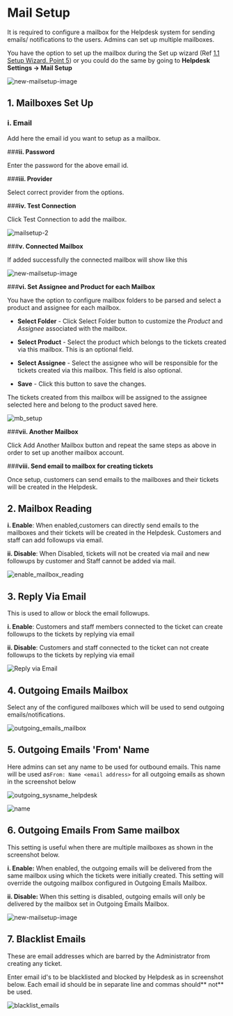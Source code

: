 # Mail Setup

It is required to configure a mailbox for the Helpdesk system for sending emails/ notifications to the users. Admins can set up multiple mailboxes.

You have the option to set up the mailbox during the Set up wizard (Ref [1.1 Setup Wizard. Point 5](http://docs.rtcamp.com/rtbiz/helpdesk/admin/setup.html#5-mailbox-setup)) or you could do the same  by going to **Helpdesk Settings -> Mail Setup**

![new-mailsetup-image](https://cloud.githubusercontent.com/assets/8191145/9195862/bb04fba2-4043-11e5-86d4-56b3b371e4ac.png)



## 1. Mailboxes Set Up

### **i. Email**

 Add here the email id you want to setup as a mailbox.

###**ii. Password**

Enter the password for the above email id.

###**iii. Provider**

Select correct provider from the options.

###**iv. Test Connection**

Click Test Connection to add the mailbox.

![mailsetup-2](https://cloud.githubusercontent.com/assets/8191145/9195964/6d535baa-4044-11e5-8314-e5ec670060ed.png)


###**v. Connected Mailbox**

If added successfully the connected mailbox  will show like this

![new-mailsetup-image](https://cloud.githubusercontent.com/assets/8191145/9195862/bb04fba2-4043-11e5-86d4-56b3b371e4ac.png)

###**vi. Set Assignee and Product for each Mailbox**

You have the option to configure mailbox folders to be parsed and select a product and assignee for each mailbox.

* **Select Folder** - Click Select Folder button to customize the *Product* and *Assignee* associated with the mailbox.

* **Select Product** - Select the product which belongs to the tickets created via this mailbox.
This is an optional field.

* **Select Assignee** - Select the assignee who will be responsible for the tickets created via this mailbox. This field is also optional.

* **Save** - Click this button to save the changes.

The tickets created from this mailbox will be assigned to the assignee selected here and belong to the product saved here.

![mb_setup](https://cloud.githubusercontent.com/assets/8191145/8983820/e9ef99de-36ea-11e5-9012-182ffd0077bf.png)

###**vii. Another Mailbox**

Click Add Another Mailbox button and repeat the same steps as above in order to set up another mailbox account.

###**viii. Send email to mailbox for creating tickets**

Once setup, customers can send emails to the mailboxes and their tickets will be created in the Helpdesk.


## 2. Mailbox Reading


**i. Enable**: When enabled,customers can directly send emails to the mailboxes and their tickets will be created in the Helpdesk. Customers and staff can add followups via email.

**ii. Disable**: When Disabled, tickets will not be created via mail and new followups by customer and Staff cannot be added via mail.

![enable_mailbox_reading](https://cloud.githubusercontent.com/assets/8191145/6487363/bee796b8-c2b6-11e4-8b84-0f761513cb48.png)

## 3. Reply Via Email

This is used to allow or block the email followups.

**i. Enable**: Customers and staff members connected to the ticket can create followups to the tickets by replying via email

**ii. Disable**: Customers and staff connected to the ticket can not create followups to the tickets by replying via email

![Reply via Email](http://git.rtcamp.com/uploads/rtbiz/rtbiz-helpdesk/46a4d1e93f/Reply_via_Email.png)

## 4. Outgoing Emails Mailbox

Select any of the configured mailboxes which will be used to send outgoing emails/notifications.

![outgoing_emails_mailbox](https://cloud.githubusercontent.com/assets/8191145/6487585/1f68f206-c2b8-11e4-9ba1-c0d6d52a2612.png)


## 5. Outgoing Emails 'From' Name

Here admins can set any name to be used for outbound emails. This name will be used as```From: Name <email address>``` for all outgoing emails as shown in the screenshot below

![outgoing_sysname_helpdesk](https://cloud.githubusercontent.com/assets/8191145/6501154/efa7c12c-c33a-11e4-8b76-936fc21bd2a2.png)

![name](https://cloud.githubusercontent.com/assets/8191145/6501114/52b3b830-c33a-11e4-9dad-5f6f832b66a5.png)


## 6. Outgoing Emails From Same mailbox

This setting is useful when there are multiple mailboxes as shown in the screenshot below.

**i. Enable:** When enabled, the outgoing emails will be delivered from the same mailbox using which the tickets were initially created. This setting will override the outgoing mailbox configured in Outgoing Emails Mailbox.

**ii. Disable:** When this setting is disabled, outgoing emails will only be delivered by the mailbox set in Outgoing Emails Mailbox.

![new-mailsetup-image](https://cloud.githubusercontent.com/assets/8191145/9195862/bb04fba2-4043-11e5-86d4-56b3b371e4ac.png)


## 7. Blacklist Emails

These are email addresses which are barred by the Administrator from creating any ticket.

Enter email id's to be blacklisted and blocked by Helpdesk as in screenshot below. Each  email id should be in separate line and commas should** not** be used.

![blacklist_emails](https://cloud.githubusercontent.com/assets/8191145/6487587/1f9e311e-c2b8-11e4-82ab-00a51d017331.png)

